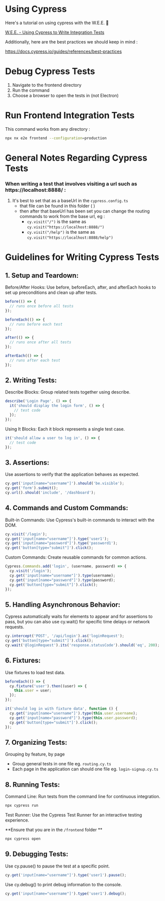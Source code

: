# Using Cypress

Here's a tutorial on using cypress with the W.E.E. 🫡

[W.E.E. - Using Cypress to Write Integration Tests](https://drive.google.com/file/d/1qEjKfiz9Vdjv4Lyk_UMWahPVGtlshsnH/view?usp=sharing)

Additionally, here are the best practices we should keep in mind :

https://docs.cypress.io/guides/references/best-practices

# Debug Cypress Tests

1. Navigate to the frontend directory
2. Run the command
3. Choose a browser to open the tests in (not Electron)

# Run Frontend Integration Tests

This command works from any directory :

```bash
npx nx e2e frontend --configuration=production
```

# General Notes Regarding Cypress Tests

### When writing a test that involves visiting a url such as https://localhost:8888/ :

1. It's best to set that as a baseUrl in the `cypress.config.ts`
   - that file can be found in this folder ( )
   - then after that baseUrl has been set you can change the routing commands to work from the base url, eg :
     - `cy.visit("/")` is the same as `cy.visit("https://localhost:8888/")`
     - `cy.visit("/help")` is the same as `cy.visit("https://localhost:8888/help")`

# Guidelines for Writing Cypress Tests

## 1. Setup and Teardown:

Before/After Hooks: Use before, beforeEach, after, and afterEach hooks to set up preconditions and clean up after tests.

```javascript
before(() => {
  // runs once before all tests
});

beforeEach(() => {
  // runs before each test
});

after(() => {
  // runs once after all tests
});

afterEach(() => {
  // runs after each test
});
```

## 2. Writing Tests:

Describe Blocks: Group related tests together using describe.

```javascript
describe('Login Page', () => {
  it('should display the login form', () => {
    // test code
  });
});
```

Using It Blocks: Each it block represents a single test case.

```javascript
it('should allow a user to log in', () => {
  // test code
});
```

## 3. Assertions:

Use assertions to verify that the application behaves as expected.

```javascript
cy.get('input[name="username"]').should('be.visible');
cy.get('form').submit();
cy.url().should('include', '/dashboard');
```

## 4. Commands and Custom Commands:

Built-in Commands: Use Cypress's built-in commands to interact with the DOM.

```javascript
cy.visit('/login');
cy.get('input[name="username"]').type('user1');
cy.get('input[name="password"]').type('password1');
cy.get('button[type="submit"]').click();
```

Custom Commands: Create reusable commands for common actions.

```javascript
Cypress.Commands.add('login', (username, password) => {
  cy.visit('/login');
  cy.get('input[name="username"]').type(username);
  cy.get('input[name="password"]').type(password);
  cy.get('button[type="submit"]').click();
});
```

## 5. Handling Asynchronous Behavior:

Cypress automatically waits for elements to appear and for assertions to pass, but you can also use cy.wait() for specific time delays or network requests.

```javascript
cy.intercept('POST', '/api/login').as('loginRequest');
cy.get('button[type="submit"]').click();
cy.wait('@loginRequest').its('response.statusCode').should('eq', 200);
```

## 6. Fixtures:

Use fixtures to load test data.

```javascript
beforeEach(() => {
  cy.fixture('user').then((user) => {
    this.user = user;
  });
});

it('should log in with fixture data', function () {
  cy.get('input[name="username"]').type(this.user.username);
  cy.get('input[name="password"]').type(this.user.password);
  cy.get('button[type="submit"]').click();
});
```

## 7. Organizing Tests:

Grouping by feature, by page

- Group general tests in one file eg. `routing.cy.ts`
- Each page in the application can should one file eg. `login-signup.cy.ts`

## 8. Running Tests:

Command Line: Run tests from the command line for continuous integration.

```bash
npx cypress run
```

Test Runner: Use the Cypress Test Runner for an interactive testing experience.

**Ensure that you are in the `/frontend` folder **
```bash
npx cypress open
```

## 9. Debugging Tests:

Use cy.pause() to pause the test at a specific point.

```javascript
cy.get('input[name="username"]').type('user1').pause();
```

Use cy.debug() to print debug information to the console.

```javascript
cy.get('input[name="username"]').type('user1').debug();
```